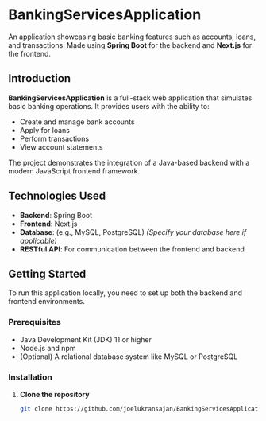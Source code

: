 # BankingServicesApplication

An application showcasing basic banking features such as accounts, loans, and transactions. Made using **Spring Boot** for the backend and **Next.js** for the frontend.

## Introduction

**BankingServicesApplication** is a full-stack web application that simulates basic banking operations. It provides users with the ability to:

- Create and manage bank accounts
- Apply for loans
- Perform transactions
- View account statements

The project demonstrates the integration of a Java-based backend with a modern JavaScript frontend framework.

## Technologies Used

- **Backend**: Spring Boot
- **Frontend**: Next.js
- **Database**: (e.g., MySQL, PostgreSQL) *(Specify your database here if applicable)*
- **RESTful API**: For communication between the frontend and backend

## Getting Started

To run this application locally, you need to set up both the backend and frontend environments.

### Prerequisites

- Java Development Kit (JDK) 11 or higher
- Node.js and npm
- (Optional) A relational database system like MySQL or PostgreSQL

### Installation

1. **Clone the repository**

   ```bash
   git clone https://github.com/joelukransajan/BankingServicesApplication.git
